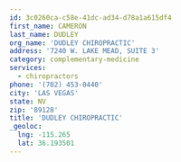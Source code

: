 ```yaml
---
id: 3c0260ca-c58e-41dc-ad34-d78a1a615df4
first_name: CAMERON
last_name: DUDLEY
org_name: 'DUDLEY CHIROPRACTIC'
address: '7240 W. LAKE MEAD, SUITE 3'
category: complementary-medicine
services:
  - chiropractors
phone: '(702) 453-0440'
city: 'LAS VEGAS'
state: NV
zip: '89128'
title: 'DUDLEY CHIROPRACTIC'
_geoloc:
  lng: -115.265
  lat: 36.193501
---
```

